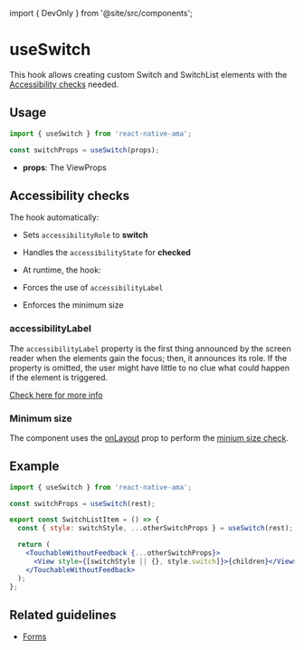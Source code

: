 import { DevOnly } from '@site/src/components';

# useSwitch

This hook allows creating custom Switch and SwitchList elements with the [Accessibility checks](#accessibility-checks) needed.

## Usage

```jsx
import { useSwitch } from 'react-native-ama';

const switchProps = useSwitch(props);
```

- **props**: The ViewProps

## Accessibility checks

The hook automatically:

- Sets `accessibilityRole` to **switch**
- Handles the `accessibilityState` for **checked**
- At runtime, the hook:

- Forces the use of `accessibilityLabel` <DevOnly />
- Enforces the minimum size <DevOnly />

### accessibilityLabel

The `accessibilityLabel` property is the first thing announced by the screen reader when the elements gain the focus; then, it announces its role. If the property is omitted, the user might have little to no clue what could happen if the element is triggered.

[Check here for more info](../../../../website/guidelines/accessibility-label.md)

### Minimum size

The component uses the [onLayout](https://reactnative.dev/docs/layoutevent) prop to perform the [minium size check](../../../../website/guidelines/minimum-size.md).

## Example

```jsx
import { useSwitch } from 'react-native-ama';

const switchProps = useSwitch(rest);

export const SwitchListItem = () => {
  const { style: switchStyle, ...otherSwitchProps } = useSwitch(rest);

  return (
    <TouchableWithoutFeedback {...otherSwitchProps}>
      <View style={[switchStyle || {}, style.switch]}>{children}</View>
    </TouchableWithoutFeedback>
  );
};
```

## Related guidelines

- [Forms](../../../../website/guidelines/forms.md)
